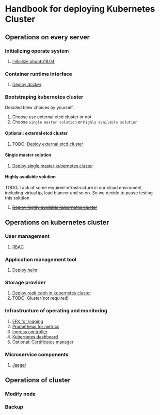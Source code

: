 # Handbook for deploying Kubernetes Cluster

## Operations on every server

### Initializing operate system

1. [Initialize ubuntu18.04](./ubuntu18.04/README.md)

### Container runtime interface

1. [Deploy docker](./docker/README.md)

### Bootstraping kubernetes cluster

Decided blew choices by yourself.

1. Choose use external etcd cluster or not
2. Choose `single master solution` or `highly available solution`

#### Optional: external etcd cluster

1. TODO: [Deploy external etcd cluster](./etcd/README.md)

#### Single master solution

1. [Deploy single master kubernetes cluster](./smkubernetes/README.md)

#### Highly available solution

TODO: Lack of some required infrastructure in our cloud enviroment, including virtual ip, load blancer and so on. So we decide to pause testing this solution

1. ~~[Deploy highly available kubernetes cluster](./hakubernetes/README.md)~~

## Operations on kubernetes cluster

### User management

1. [RBAC](./rbac/README.md)

### Application management tool

1. [Deploy helm](./helm/README.md)

### Storage provider

1. [Deploy rook ceph in kubernetes cluster](./rook/README.md)
2. TODO: Gluster(not required)

### Infrastructure of operating and monitoring

1. [EFK for logging](./efk/README.md)
2. [Prometheus for metrics]()
3. [Ingress controller]()
4. [Kubernetes dashboard]()
5. Optional: [Certificates manager]()

### Microservice components

1. [Jaeger]()

## Operations of cluster

### Modify node

### Backup
